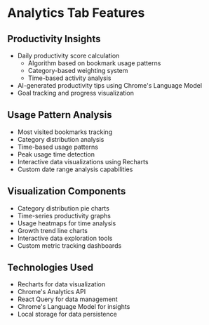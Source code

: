 # Analytics Tab Features

## Productivity Insights
- Daily productivity score calculation
  - Algorithm based on bookmark usage patterns
  - Category-based weighting system
  - Time-based activity analysis
- AI-generated productivity tips using Chrome's Language Model
- Goal tracking and progress visualization

## Usage Pattern Analysis
- Most visited bookmarks tracking
- Category distribution analysis
- Time-based usage patterns
- Peak usage time detection
- Interactive data visualizations using Recharts
- Custom date range analysis capabilities

## Visualization Components
- Category distribution pie charts
- Time-series productivity graphs
- Usage heatmaps for time analysis
- Growth trend line charts
- Interactive data exploration tools
- Custom metric tracking dashboards

## Technologies Used
- Recharts for data visualization
- Chrome's Analytics API
- React Query for data management
- Chrome's Language Model for insights
- Local storage for data persistence